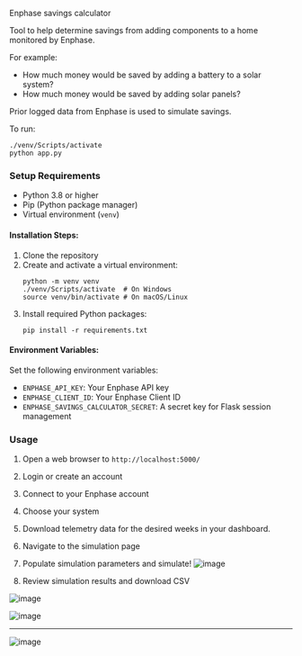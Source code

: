 Enphase savings calculator
 
Tool to help determine savings from adding components to a home monitored by Enphase.

For example:
- How much money would be saved by adding a battery to a solar system?
- How much money would be saved by adding solar panels?

Prior logged data from Enphase is used to simulate savings.

To run:
```
./venv/Scripts/activate
python app.py
```

### Setup Requirements
- Python 3.8 or higher
- Pip (Python package manager)
- Virtual environment (`venv`)

#### Installation Steps:
1. Clone the repository
2. Create and activate a virtual environment:
   ```
   python -m venv venv
   ./venv/Scripts/activate  # On Windows
   source venv/bin/activate # On macOS/Linux
   ```
3. Install required Python packages:
   ```
   pip install -r requirements.txt
   ```

#### Environment Variables:
Set the following environment variables:
- `ENPHASE_API_KEY`: Your Enphase API key
- `ENPHASE_CLIENT_ID`: Your Enphase Client ID
- `ENPHASE_SAVINGS_CALCULATOR_SECRET`: A secret key for Flask session management


### Usage
1. Open a web browser to `http://localhost:5000/`
2. Login or create an account
3. Connect to your Enphase account
4. Choose your system
5. Download telemetry data for the desired weeks in your dashboard.
6. Navigate to the simulation page
7. Populate simulation parameters and simulate!
   ![image](https://github.com/user-attachments/assets/0f14c1bf-ac49-4b3c-8b53-b8d7f60e195d)

9. Review simulation results and download CSV

![image](https://github.com/user-attachments/assets/75923292-7eb3-4bae-927a-0d1a5f200d34)

![image](https://github.com/user-attachments/assets/c56352e8-3100-40b9-a863-51bffe7f5017)

---
![image](https://github.com/user-attachments/assets/d7d64766-4a5e-4190-9dfb-7c9d1e90845c)
